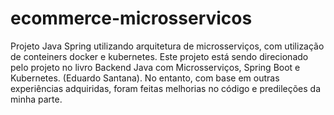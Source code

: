 # ecommerce-microsservicos
Projeto Java Spring utilizando arquitetura de microsserviços, com utilização de conteiners docker e kubernetes. Este projeto está sendo direcionado pelo projeto no livro Backend Java com Microsserviços, Spring Boot e Kubernetes. (Eduardo Santana). No entanto, com base em outras experiências adquiridas, foram feitas melhorias no código e predileções da minha parte.
